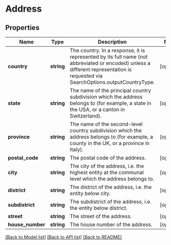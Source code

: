 # Address

## Properties
Name | Type | Description | Notes
------------ | ------------- | ------------- | -------------
**country** | **string** | The country. In a response, it is represented by its full name (not abbreviated or encoded) unless a different representation is requested via SearchOptions.outputCountryType. | [optional] 
**state** | **string** | The name of the principal country subdivision which the address belongs to (for example, a state in the USA, or a canton in Switzerland). | [optional] 
**province** | **string** | The name of the second-level country subdivision which the address belongs to (for example, a county in the UK, or a province in Italy). | [optional] 
**postal_code** | **string** | The postal code of the address. | [optional] 
**city** | **string** | The city of the address, i.e. the highest entity at the communal level which the address belongs to. | [optional] 
**district** | **string** | The district of the address, i.e. the entity below city. | [optional] 
**subdistrict** | **string** | The subdistrict of the address, i.e. the entity below district. | [optional] 
**street** | **string** | The street of the address. | [optional] 
**house_number** | **string** | The house number of the address. | [optional] 

[[Back to Model list]](../../README.md#documentation-for-models) [[Back to API list]](../../README.md#documentation-for-api-endpoints) [[Back to README]](../../README.md)

